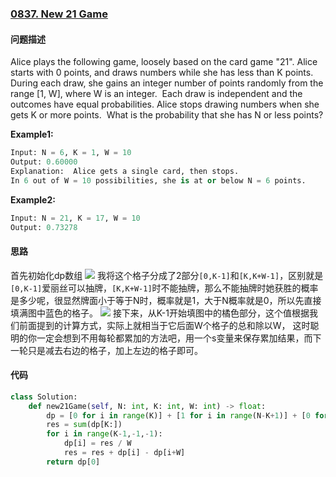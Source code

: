 ### [0837. New 21 Game](https://leetcode-cn.com/problems/new-21-game/)

#### 问题描述

Alice plays the following game, loosely based on the card game "21".
Alice starts with 0 points, and draws numbers while she has less than K points.  During each draw, she gains an integer number of points randomly from the range [1, W], where W is an integer.  Each draw is independent and the outcomes have equal probabilities.
Alice stops drawing numbers when she gets K or more points.  What is the probability that she has N or less points?

**Example1:**
```python
Input: N = 6, K = 1, W = 10
Output: 0.60000
Explanation:  Alice gets a single card, then stops.
In 6 out of W = 10 possibilities, she is at or below N = 6 points.
```

**Example2:**
```python
Input: N = 21, K = 17, W = 10
Output: 0.73278
```
#### 思路
首先初始化dp数组
![](http://markdown.diobrando0825.cn/2020-06-03-Screen%20Shot%202020-06-03%20at%2011.48.20%20PM.png)
我将这个格子分成了2部分`[0,K-1]`和`[K,K+W-1]`，区别就是`[0,K-1]`爱丽丝可以抽牌，`[K,K+W-1]`时不能抽牌，那么不能抽牌时她获胜的概率是多少呢，很显然牌面小于等于N时，概率就是1，大于N概率就是0，所以先直接填满图中蓝色的格子。
![](http://markdown.diobrando0825.cn/2020-06-03-Screen%20Shot%202020-06-03%20at%2011.49.03%20PM.png)
接下来，从K-1开始填图中的橘色部分，这个值根据我们前面提到的计算方式，实际上就相当于它后面W个格子的总和除以W，
这时聪明的你一定会想到不用每轮都累加的方法吧，用一个s变量来保存累加结果，而下一轮只是减去右边的格子，加上左边的格子即可。

#### 代码
```python
class Solution:
    def new21Game(self, N: int, K: int, W: int) -> float:
        dp = [0 for i in range(K)] + [1 for i in range(N-K+1)] + [0 for i in range(K+W-N-1)]
        res = sum(dp[K:]) 
        for i in range(K-1,-1,-1):
            dp[i] = res / W
            res = res + dp[i] - dp[i+W]
        return dp[0]
```